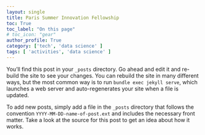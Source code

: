 ```yaml
---
layout: single
title: Paris Summer Innovation Fellowship
toc: True
toc_label: "On this page"
# toc_icon: "gear"
author_profile: True
category: ['tech', 'data science' ]
tags: [ 'activities', 'data science' ]
---
```


You’ll find this post in your `_posts` directory. Go ahead and edit it and re-build the site to see your changes. You can rebuild the site in many different ways, but the most common way is to run `bundle exec jekyll serve`, which launches a web server and auto-regenerates your site when a file is updated.

To add new posts, simply add a file in the `_posts` directory that follows the convention `YYYY-MM-DD-name-of-post.ext` and includes the necessary front matter. Take a look at the source for this post to get an idea about how it works.